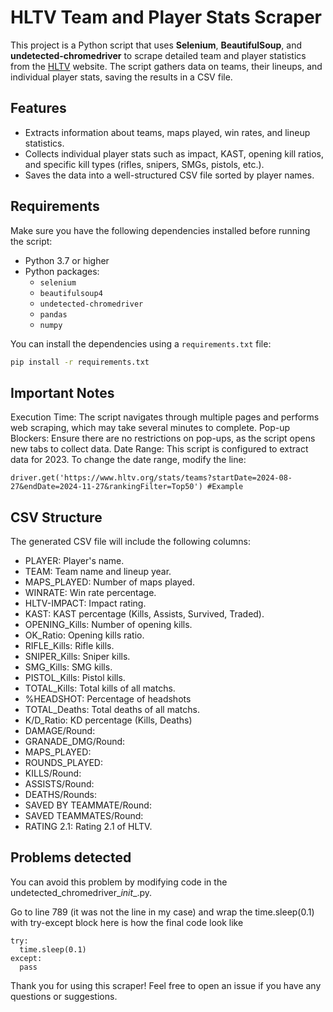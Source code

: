 # HLTV Team and Player Stats Scraper

This project is a Python script that uses **Selenium**, **BeautifulSoup**, and **undetected-chromedriver** to scrape detailed team and player statistics from the [HLTV](https://www.hltv.org) website. The script gathers data on teams, their lineups, and individual player stats, saving the results in a CSV file.

## Features

- Extracts information about teams, maps played, win rates, and lineup statistics.
- Collects individual player stats such as impact, KAST, opening kill ratios, and specific kill types (rifles, snipers, SMGs, pistols, etc.).
- Saves the data into a well-structured CSV file sorted by player names.

## Requirements

Make sure you have the following dependencies installed before running the script:

- Python 3.7 or higher
- Python packages:
  - `selenium`
  - `beautifulsoup4`
  - `undetected-chromedriver`
  - `pandas`
  - `numpy`

You can install the dependencies using a `requirements.txt` file:
```bash
pip install -r requirements.txt
```

## Important Notes
Execution Time: The script navigates through multiple pages and performs web scraping, which may take several minutes to complete.
Pop-up Blockers: Ensure there are no restrictions on pop-ups, as the script opens new tabs to collect data.
Date Range: This script is configured to extract data for 2023. To change the date range, modify the line:
```
driver.get('https://www.hltv.org/stats/teams?startDate=2024-08-27&endDate=2024-11-27&rankingFilter=Top50') #Example
```

## CSV Structure
The generated CSV file will include the following columns:

- PLAYER: Player's name.
- TEAM: Team name and lineup year.
- MAPS_PLAYED: Number of maps played.
- WINRATE: Win rate percentage.
- HLTV-IMPACT: Impact rating.
- KAST: KAST percentage (Kills, Assists, Survived, Traded).
- OPENING_Kills: Number of opening kills.
- OK_Ratio: Opening kills ratio.
- RIFLE_Kills: Rifle kills.
- SNIPER_Kills: Sniper kills.
- SMG_Kills: SMG kills.
- PISTOL_Kills: Pistol kills.
- TOTAL_Kills: Total kills of all matchs.
- %HEADSHOT: Percentage of headshots
- TOTAL_Deaths: Total deaths of all matchs.
- K/D_Ratio: KD percentage (Kills, Deaths)
- DAMAGE/Round: 
- GRANADE_DMG/Round:
- MAPS_PLAYED:
- ROUNDS_PLAYED:
- KILLS/Round:
- ASSISTS/Round:
- DEATHS/Rounds:
- SAVED BY TEAMMATE/Round:
- SAVED TEAMMATES/Round:
- RATING 2.1: Rating 2.1 of HLTV.

## Problems detected
You can avoid this problem by modifying code in the undetected_chromedriver\__init__.py.

Go to line 789 (it was not the line in my case) and wrap the time.sleep(0.1) with try-except block here is how the final code look like
```
try:
  time.sleep(0.1)
except:
  pass
```

Thank you for using this scraper! Feel free to open an issue if you have any questions or suggestions.
